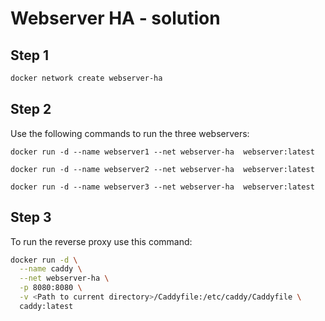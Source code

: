 # Webserver HA - solution

## Step 1

```bash
docker network create webserver-ha
```

## Step 2

Use the following commands to run the three webservers:

```
docker run -d --name webserver1 --net webserver-ha  webserver:latest

docker run -d --name webserver2 --net webserver-ha  webserver:latest

docker run -d --name webserver3 --net webserver-ha  webserver:latest
```

## Step 3

To run the reverse proxy use this command:

```bash
docker run -d \
  --name caddy \
  --net webserver-ha \
  -p 8080:8080 \
  -v <Path to current directory>/Caddyfile:/etc/caddy/Caddyfile \
  caddy:latest
```

